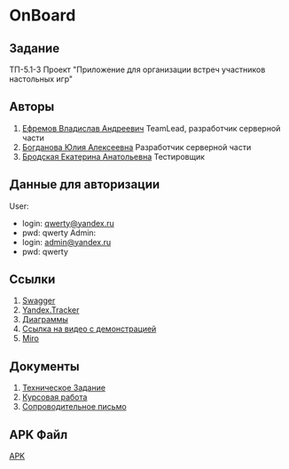 # OnBoard

## Задание
ТП-5.1-3
Проект "Приложение для организации встреч участников настольных игр"

## Авторы
1. [Ефремов Владислав Андреевич](https://github.com/TeaProphet) TeamLead, разработчик серверной части
2. [Богданова Юлия Алексеевна](https://github.com/CezzarJ3) Разработчик серверной части
3. [Бродская Екатерина Анатольевна](https://github.com/katreenbe) Тестировщик
## Данные для авторизации
User:
- login: qwerty@yandex.ru
- pwd: qwerty
Admin:
- login: admin@yandex.ru
- pwd: qwerty
## Ссылки
1. [Swagger](http://193.233.49.112/swagger/)
2. [Yandex.Tracker](https://docs.google.com/document/d/1esMn-L8x2q1sNRL3jg6hi2o9e-7awD45wHRp4baL2wE/edit?usp=sharing)
3. [Диаграммы](https://github.com/TeaProphet/TP-5.1-3/tree/main/documentation/diagrams)
4. [Ссылка на видео с демонстрацией](https://www.youtube.com/playlist?list=PLka0efd6w9CNZdq4RukppIPUKa0SOyKSR)
5. [Miro](https://miro.com/app/board/uXjVPiN6orU=/?share_link_id=691673774508)
## Документы
1. [Техническое Задание](https://github.com/TeaProphet/TP-5.1-3/blob/main/documentation/%D0%A2%D0%B5%D1%85%D0%BD%D0%B8%D1%87%D0%B5%D1%81%D0%BA%D0%BE%D0%B5%20%D0%B7%D0%B0%D0%B4%D0%B0%D0%BD%D0%B8%D0%B5%20%D0%A2%D0%9F-5.1-3.pdf)
2. [Курсовая работа](https://github.com/TeaProphet/TP-5.1-3/blob/main/documentation/%D0%9A%D1%83%D1%80%D1%81%D0%BE%D0%B2%D0%B0%D1%8F%20%D1%80%D0%B0%D0%B1%D0%BE%D1%82%D0%B0.pdf)
3. [Сопроводительное письмо](https://github.com/dany0k/TP-5.2-2/blob/main/docs/%D0%A1%D0%BE%D0%BF%D1%80%D0%BE%D0%B2%D0%BE%D0%B4%D0%B8%D1%82%D0%B5%D0%BB%D1%8C%D0%BD%D0%BE%D0%B5%20%D0%BF%D0%B8%D1%81%D1%8C%D0%BC%D0%BE.pdf)
## APK Файл
[APK]()
